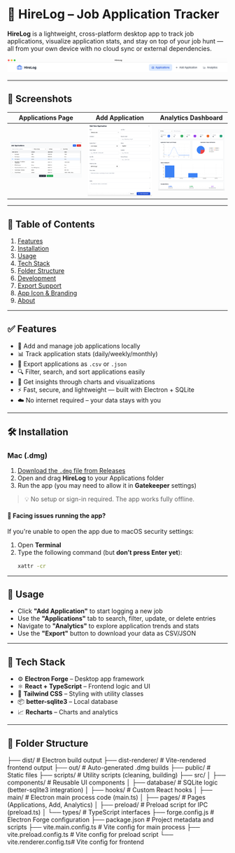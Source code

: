 # 📂 HireLog – Job Application Tracker

**HireLog** is a lightweight, cross-platform desktop app to track job applications, visualize application stats, and stay on top of your job hunt — all from your own device with no cloud sync or external dependencies.

![HireLog Banner](./screenshots/banner.png)

---

## 📸 Screenshots

| Applications Page | Add Application | Analytics Dashboard |
|-------------------|-----------------|---------------------|
| ![Applications](./screenshots/applications-page.png) | ![Add](./screenshots/add-application-page.png) | ![Analytics](./screenshots/analytics-page.png) |

---

## 🧭 Table of Contents

1. [Features](#-features)  
2. [Installation](#-installation)  
3. [Usage](#-usage)  
4. [Tech Stack](#-tech-stack)  
5. [Folder Structure](#-folder-structure)  
6. [Development](#-development)  
7. [Export Support](#-export-support)  
8. [App Icon & Branding](#-app-icon--branding)  
9. [About](#-about)

---

## ✅ Features

- 💼 Add and manage job applications locally  
- 📊 Track application stats (daily/weekly/monthly)  
- 📂 Export applications as `.csv` or `.json`  
- 🔍 Filter, search, and sort applications easily  
- 🧠 Get insights through charts and visualizations  
- ⚡ Fast, secure, and lightweight — built with Electron + SQLite  
- ☁️ No internet required – your data stays with you  

---

## 🛠 Installation

### Mac (.dmg)

1. [Download the `.dmg` file from Releases](https://github.com/goutham2222/HireLog/releases/latest)
2. Open and drag **HireLog** to your Applications folder  
3. Run the app (you may need to allow it in **Gatekeeper** settings)

> 💡 No setup or sign-in required. The app works fully offline.

#### 🚫 Facing issues running the app?

If you're unable to open the app due to macOS security settings:

1. Open **Terminal**  
2. Type the following command (but **don’t press Enter yet**):
   ```bash
   xattr -cr 

---

## 🚀 Usage

- Click **"Add Application"** to start logging a new job  
- Use the **"Applications"** tab to search, filter, update, or delete entries  
- Navigate to **"Analytics"** to explore application trends and stats  
- Use the **"Export"** button to download your data as CSV/JSON  

---

## 🧰 Tech Stack

- ⚙️ **Electron Forge** – Desktop app framework  
- ⚛️ **React + TypeScript** – Frontend logic and UI  
- 💨 **Tailwind CSS** – Styling with utility classes  
- 📦 **better-sqlite3** – Local database  
- 📈 **Recharts** – Charts and analytics  

---

## 📁 Folder Structure

├── dist/ # Electron build output
├── dist-renderer/ # Vite-rendered frontend output
├── out/ # Auto-generated .dmg builds
├── public/ # Static files
├── scripts/ # Utility scripts (cleaning, building)
├── src/
│ ├── components/ # Reusable UI components
│ ├── database/ # SQLite logic (better-sqlite3 integration)
│ ├── hooks/ # Custom React hooks
│ ├── main/ # Electron main process code (main.ts)
│ ├── pages/ # Pages (Applications, Add, Analytics)
│ ├── preload/ # Preload script for IPC (preload.ts)
│ └── types/ # TypeScript interfaces
├── forge.config.js # Electron Forge configuration
├── package.json # Project metadata and scripts
├── vite.main.config.ts # Vite config for main process
├── vite.preload.config.ts # Vite config for preload script
└── vite.renderer.config.ts# Vite config for frontend